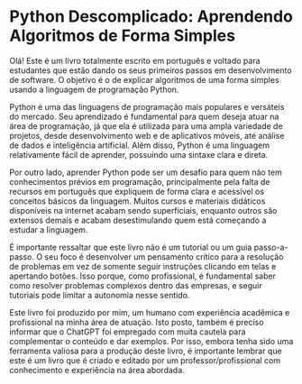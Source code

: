# Python Descomplicado: Aprendendo Algoritmos de Forma Simples

Olá! Este é um livro totalmente escrito em português e voltado para estudantes que estão dando os seus primeiros passos em desenvolvimento de software. O objetivo é o de explicar algoritmos de uma forma simples usando a linguagem de programação Python.

Python é uma das linguagens de programação mais populares e versáteis do mercado. Seu aprendizado é fundamental para quem deseja atuar na área de programação, já que ela é utilizada para uma ampla variedade de projetos, desde desenvolvimento web e de aplicativos móveis, até análise de dados e inteligência artificial. Além disso, Python é uma linguagem relativamente fácil de aprender, possuindo uma sintaxe clara e direta.

Por outro lado, aprender Python pode ser um desafio para quem não tem conhecimentos prévios em programação, principalmente pela falta de recursos em português que expliquem de forma clara e acessível os conceitos básicos da linguagem. Muitos cursos e materiais didáticos disponíveis na internet acabam sendo superficiais, enquanto outros são extensos demais e acabam desestimulando quem está começando a estudar a linguagem.

É importante ressaltar que este livro não é um tutorial ou um guia passo-a-passo. O seu foco é desenvolver um pensamento crítico para a resolução de problemas em vez de somente seguir instruções clicando em telas e apertando botões. Isso porque, como profissional, é fundamental saber como resolver problemas complexos dentro das empresas, e seguir tutoriais pode limitar a autonomia nesse sentido.

Este livro foi produzido por mim, um humano com experiência acadêmica e profissional na minha área de atuação. Isto posto, também é preciso informar que o ChatGPT foi empregado com muita cautela para complementar o conteúdo e dar exemplos. Por isso, embora tenha sido uma ferramenta valiosa para a produção deste livro, é importante lembrar que este é um livro que é criado e editado por um professor/profissional com conhecimento e experiência na área abordada.

```{tableofcontents}
```
